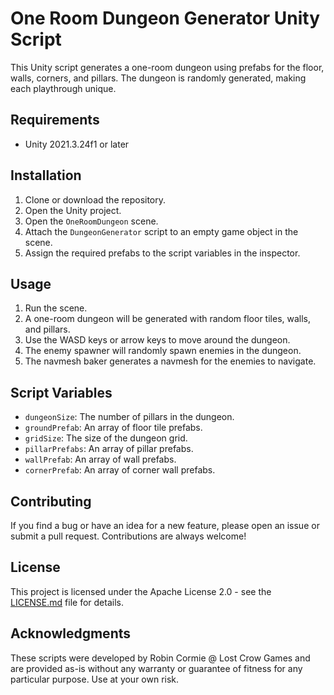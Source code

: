 # One Room Dungeon Generator Unity Script

This Unity script generates a one-room dungeon using prefabs for the floor, walls, corners, and pillars. The dungeon is randomly generated, making each playthrough unique. 

## Requirements

- Unity 2021.3.24f1 or later

## Installation

1. Clone or download the repository.
2. Open the Unity project.
3. Open the `OneRoomDungeon` scene.
4. Attach the `DungeonGenerator` script to an empty game object in the scene.
5. Assign the required prefabs to the script variables in the inspector.

## Usage

1. Run the scene.
2. A one-room dungeon will be generated with random floor tiles, walls, and pillars.
3. Use the WASD keys or arrow keys to move around the dungeon.
4. The enemy spawner will randomly spawn enemies in the dungeon.
5. The navmesh baker generates a navmesh for the enemies to navigate.

## Script Variables

- `dungeonSize`: The number of pillars in the dungeon.
- `groundPrefab`: An array of floor tile prefabs.
- `gridSize`: The size of the dungeon grid.
- `pillarPrefabs`: An array of pillar prefabs.
- `wallPrefab`: An array of wall prefabs.
- `cornerPrefab`: An array of corner wall prefabs.

## Contributing

If you find a bug or have an idea for a new feature, please open an issue or submit a pull request. Contributions are always welcome!

## License

This project is licensed under the Apache License 2.0 - see the [LICENSE.md](LICENSE.md) file for details.

## Acknowledgments

These scripts were developed by Robin Cormie @ Lost Crow Games and are provided as-is without any warranty or guarantee of fitness for any particular purpose. Use at your own risk.
